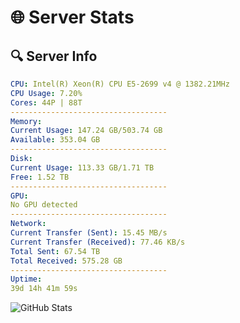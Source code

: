 # 🌐 Server Stats
## 🔍 Server Info
```yaml
CPU: Intel(R) Xeon(R) CPU E5-2699 v4 @ 1382.21MHz
CPU Usage: 7.20%
Cores: 44P | 88T
-----------------------------------
Memory:
Current Usage: 147.24 GB/503.74 GB
Available: 353.04 GB
-----------------------------------
Disk:
Current Usage: 113.33 GB/1.71 TB
Free: 1.52 TB
-----------------------------------
GPU:
No GPU detected
-----------------------------------
Network:
Current Transfer (Sent): 15.45 MB/s
Current Transfer (Received): 77.46 KB/s
Total Sent: 67.54 TB
Total Received: 575.28 GB
-----------------------------------
Uptime:
39d 14h 41m 59s
```
![GitHub Stats](https://img.shields.io/badge/Updated-2025-04-16_12:04:48-blue)